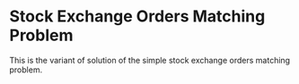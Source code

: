 # Stock Exchange Orders Matching Problem

This is the variant of solution of the simple stock exchange orders matching problem.